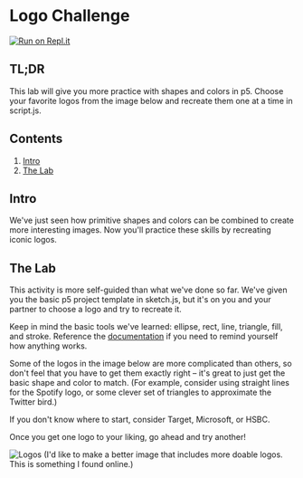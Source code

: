# Logo Challenge

[![Run on Repl.it](https://repl.it/badge/github/upperlinecode/mad-libs-javascript)](https://repl.it/github/upperlinecode/mad-libs-javascript)

## TL;DR

This lab will give you more practice with shapes and colors in p5. Choose your favorite logos from the image below and recreate them one at a time in script.js.

## Contents

1. [Intro](#intro)
2. [The Lab](#the-lab)

## Intro

We've just seen how primitive shapes and colors can be combined to create more interesting images. Now you'll practice these skills by recreating iconic logos.

## The Lab

This activity is more self-guided than what we've done so far. We've given you the basic p5 project template in sketch.js, but it's on you and your partner to choose a logo and try to recreate it.

Keep in mind the basic tools we've learned: ellipse, rect, line, triangle, fill, and stroke. Reference the [documentation](https://p5js.org/reference/) if you need to remind yourself how anything works.

Some of the logos in the image below are more complicated than others, so don't feel that you have to get them exactly right – it's great to just get the basic shape and color to match. (For example, consider using straight lines for the Spotify logo, or some clever set of triangles to approximate the Twitter bird.)

If you don't know where to start, consider Target, Microsoft, or HSBC.

Once you get one logo to your liking, go ahead and try another!

![Logos](https://yesimadesigner.com/wp-content/uploads/2019/10/color-logos-famous-logo-designs.png?x99157&x99157&x99157&x99157&x78792&x86947&x86947&x86947)
(I'd like to make a better image that includes more doable logos. This is something I found online.)
